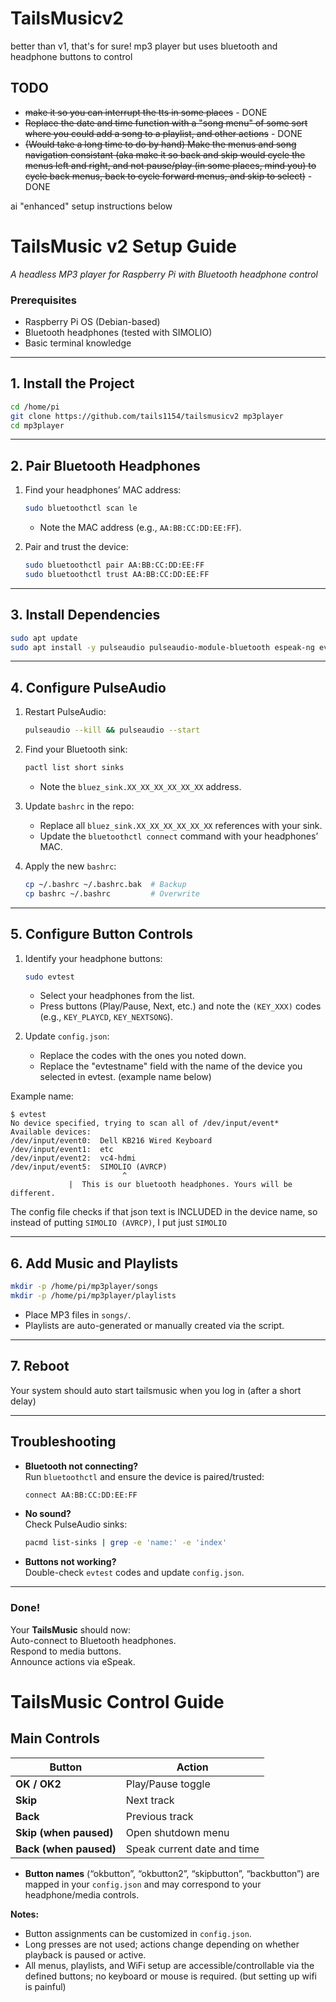 # TailsMusicv2
better than v1, that's for sure!
mp3 player but uses bluetooth and headphone buttons to control




## TODO

- ~~make it so you can interrupt the tts in some places~~ - DONE
- ~~Replace the date and time function with a "song menu" of some sort where you could add a song to a playlist, and other actions~~  - DONE
- ~~(Would take a long time to do by hand) Make the menus and song navigation consistant (aka make it so back and skip would cycle the menus left and right, and not pause/play (in some places, mind you) to cycle back menus, back to cycle forward menus, and skip to select)~~ - DONE












ai "enhanced" setup instructions below




# **TailsMusic v2 Setup Guide**  
*A headless MP3 player for Raspberry Pi with Bluetooth headphone control*  

### **Prerequisites**  
- Raspberry Pi OS (Debian-based)  
- Bluetooth headphones (tested with SIMOLIO)  
- Basic terminal knowledge  

---

## **1. Install the Project**  
```bash
cd /home/pi
git clone https://github.com/tails1154/tailsmusicv2 mp3player
cd mp3player
```

---

## **2. Pair Bluetooth Headphones**  
1. Find your headphones’ MAC address:  
   ```bash
   sudo bluetoothctl scan le
   ```
   - Note the MAC address (e.g., `AA:BB:CC:DD:EE:FF`).  

2. Pair and trust the device:  
   ```bash
   sudo bluetoothctl pair AA:BB:CC:DD:EE:FF
   sudo bluetoothctl trust AA:BB:CC:DD:EE:FF
   ```

---

## **3. Install Dependencies**  
```bash
sudo apt update
sudo apt install -y pulseaudio pulseaudio-module-bluetooth espeak-ng evtest python3-evdev
```

---

## **4. Configure PulseAudio**  
1. Restart PulseAudio:  
   ```bash
   pulseaudio --kill && pulseaudio --start
   ```

2. Find your Bluetooth sink:  
   ```bash
   pactl list short sinks
   ```
   - Note the `bluez_sink.XX_XX_XX_XX_XX_XX` address.  

3. Update `bashrc` in the repo:  
   - Replace all `bluez_sink.XX_XX_XX_XX_XX_XX` references with your sink.  
   - Update the `bluetoothctl connect` command with your headphones’ MAC.  

4. Apply the new `bashrc`:  
   ```bash
   cp ~/.bashrc ~/.bashrc.bak  # Backup
   cp bashrc ~/.bashrc         # Overwrite
   ```

---

## **5. Configure Button Controls**  
1. Identify your headphone buttons:  
   ```bash
   sudo evtest
   ```
   - Select your headphones from the list.  
   - Press buttons (Play/Pause, Next, etc.) and note the `(KEY_XXX)` codes (e.g., `KEY_PLAYCD`, `KEY_NEXTSONG`).  

2. Update `config.json`:  
   - Replace the codes with the ones you noted down.
   - Replace the "evtestname" field with the name of the device you selected in evtest. (example name below)

Example name:
```
$ evtest
No device specified, trying to scan all of /dev/input/event*
Available devices:
/dev/input/event0:	Dell KB216 Wired Keyboard
/dev/input/event1:	etc
/dev/input/event2:	vc4-hdmi
/dev/input/event5:	SIMOLIO (AVRCP)
                         ^
			 |  This is our bluetooth headphones. Yours will be different.
```

The config file checks if that json text is INCLUDED in the device name, so instead of putting `SIMOLIO (AVRCP)`, I put just `SIMOLIO`


---

## **6. Add Music and Playlists**  
```bash
mkdir -p /home/pi/mp3player/songs
mkdir -p /home/pi/mp3player/playlists
```
- Place MP3 files in `songs/`.  
- Playlists are auto-generated or manually created via the script.  

---

## **7. Reboot**  


Your system should auto start tailsmusic when you log in (after a short delay)

---

## **Troubleshooting**  
- **Bluetooth not connecting?**  
  Run `bluetoothctl` and ensure the device is paired/trusted:  
  ```bash
  connect AA:BB:CC:DD:EE:FF
  ```

- **No sound?**  
  Check PulseAudio sinks:  
  ```bash
  pacmd list-sinks | grep -e 'name:' -e 'index'
  ```

- **Buttons not working?**  
  Double-check `evtest` codes and update `config.json`.  

---

### **Done!**  
Your **TailsMusic** should now:  
Auto-connect to Bluetooth headphones.  
Respond to media buttons.  
Announce actions via eSpeak.  




# TailsMusic Control Guide

## Main Controls

| Button                | Action                                                                                           |
|-----------------------|--------------------------------------------------------------------------------------------------|
| **OK / OK2**          | Play/Pause toggle                                                                                |
| **Skip**              | Next track                                                                                       |
| **Back**              | Previous track                                                                                   |
| **Skip (when paused)**| Open shutdown menu                                                                               |
| **Back (when paused)**| Speak current date and time                                                                      |

- **Button names** (“okbutton”, “okbutton2”, “skipbutton”, “backbutton”) are mapped in your `config.json` and may correspond to your headphone/media controls.


**Notes:**
- Button assignments can be customized in `config.json`.
- Long presses are not used; actions change depending on whether playback is paused or active.
- All menus, playlists, and WiFi setup are accessible/controllable via the defined buttons; no keyboard or mouse is required. (but setting up wifi is painful)
